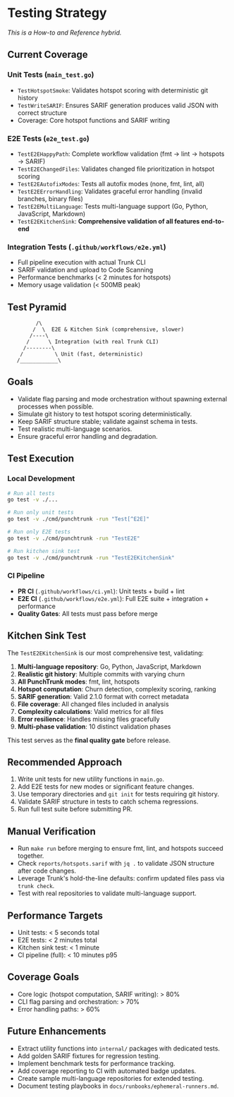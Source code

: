 # Testing Strategy

_This is a How-to and Reference hybrid._

## Current Coverage

### Unit Tests (`main_test.go`)
- `TestHotspotSmoke`: Validates hotspot scoring with deterministic git history
- `TestWriteSARIF`: Ensures SARIF generation produces valid JSON with correct structure
- Coverage: Core hotspot functions and SARIF writing

### E2E Tests (`e2e_test.go`)
- `TestE2EHappyPath`: Complete workflow validation (fmt → lint → hotspots → SARIF)
- `TestE2EChangedFiles`: Validates changed file prioritization in hotspot scoring
- `TestE2EAutofixModes`: Tests all autofix modes (none, fmt, lint, all)
- `TestE2EErrorHandling`: Validates graceful error handling (invalid branches, binary files)
- `TestE2EMultiLanguage`: Tests multi-language support (Go, Python, JavaScript, Markdown)
- `TestE2EKitchenSink`: **Comprehensive validation of all features end-to-end**

### Integration Tests (`.github/workflows/e2e.yml`)
- Full pipeline execution with actual Trunk CLI
- SARIF validation and upload to Code Scanning
- Performance benchmarks (< 2 minutes for hotspots)
- Memory usage validation (< 500MB peak)

## Test Pyramid

```
         /\
        /  \  E2E & Kitchen Sink (comprehensive, slower)
       /----\
      /      \ Integration (with real Trunk CLI)
     /--------\
    /          \ Unit (fast, deterministic)
   /____________\
```

## Goals

- Validate flag parsing and mode orchestration without spawning external processes when possible.
- Simulate git history to test hotspot scoring deterministically.
- Keep SARIF structure stable; validate against schema in tests.
- Test realistic multi-language scenarios.
- Ensure graceful error handling and degradation.

## Test Execution

### Local Development
```bash
# Run all tests
go test -v ./...

# Run only unit tests
go test -v ./cmd/punchtrunk -run "Test[^E2E]"

# Run only E2E tests
go test -v ./cmd/punchtrunk -run "TestE2E"

# Run kitchen sink test
go test -v ./cmd/punchtrunk -run "TestE2EKitchenSink"
```

### CI Pipeline
- **PR CI** (`.github/workflows/ci.yml`): Unit tests + build + lint
- **E2E CI** (`.github/workflows/e2e.yml`): Full E2E suite + integration + performance
- **Quality Gates**: All tests must pass before merge

## Kitchen Sink Test

The `TestE2EKitchenSink` is our most comprehensive test, validating:

1. **Multi-language repository**: Go, Python, JavaScript, Markdown
2. **Realistic git history**: Multiple commits with varying churn
3. **All PunchTrunk modes**: fmt, lint, hotspots
4. **Hotspot computation**: Churn detection, complexity scoring, ranking
5. **SARIF generation**: Valid 2.1.0 format with correct metadata
6. **File coverage**: All changed files included in analysis
7. **Complexity calculations**: Valid metrics for all files
8. **Error resilience**: Handles missing files gracefully
9. **Multi-phase validation**: 10 distinct validation phases

This test serves as the **final quality gate** before release.

## Recommended Approach

1. Write unit tests for new utility functions in `main.go`.
2. Add E2E tests for new modes or significant feature changes.
3. Use temporary directories and `git init` for tests requiring git history.
4. Validate SARIF structure in tests to catch schema regressions.
5. Run full test suite before submitting PR.

## Manual Verification

- Run `make run` before merging to ensure fmt, lint, and hotspots succeed together.
- Check `reports/hotspots.sarif` with `jq .` to validate JSON structure after code changes.
- Leverage Trunk's hold-the-line defaults: confirm updated files pass via `trunk check`.
- Test with real repositories to validate multi-language support.

## Performance Targets

- Unit tests: < 5 seconds total
- E2E tests: < 2 minutes total
- Kitchen sink test: < 1 minute
- CI pipeline (full): < 10 minutes p95

## Coverage Goals

- Core logic (hotspot computation, SARIF writing): > 80%
- CLI flag parsing and orchestration: > 70%
- Error handling paths: > 60%

## Future Enhancements

- Extract utility functions into `internal/` packages with dedicated tests.
- Add golden SARIF fixtures for regression testing.
- Implement benchmark tests for performance tracking.
- Add coverage reporting to CI with automated badge updates.
- Create sample multi-language repositories for extended testing.
- Document testing playbooks in `docs/runbooks/ephemeral-runners.md`.
